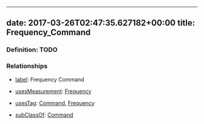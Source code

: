 
---
date: 2017-03-26T02:47:35.627182+00:00
title: Frequency_Command
---
### Definition: TODO

### Relationships

* [label](http://www.w3.org/2000/01/rdf-schema#label): Frequency Command

* [usesMeasurement](https://brickschema.org/schema/1.0/BrickFrame#usesMeasurement): [Frequency](https://brickschema.org/schema/1.0/Brick#Frequency)

* [usesTag](https://brickschema.org/schema/1.0/BrickFrame#usesTag): [Command](https://brickschema.org/schema/1.0/BrickTag#Command), [Frequency](https://brickschema.org/schema/1.0/BrickTag#Frequency)

* [subClassOf](http://www.w3.org/2000/01/rdf-schema#subClassOf): [Command](https://brickschema.org/schema/1.0/Brick#Command)
